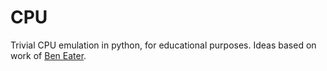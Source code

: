 # CPU

Trivial CPU emulation in python, for educational purposes.
Ideas based on work of [Ben Eater](https://eater.net/8bit).
